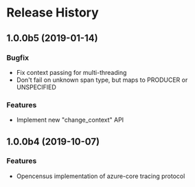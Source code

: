 
# Release History

## 1.0.0b5 (2019-01-14)

### Bugfix

- Fix context passing for multi-threading
- Don't fail on unknown span type, but maps to PRODUCER or UNSPECIFIED

### Features

- Implement new "change_context" API

## 1.0.0b4 (2019-10-07)

### Features

- Opencensus implementation of azure-core tracing protocol
